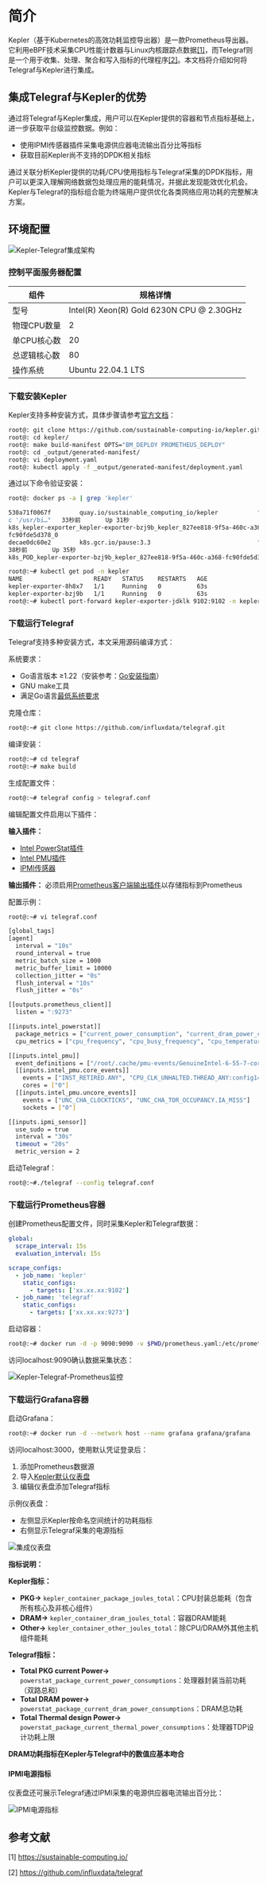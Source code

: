 # 简介

Kepler（基于Kubernetes的高效功耗监控导出器）是一款Prometheus导出器。它利用eBPF技术采集CPU性能计数器与Linux内核跟踪点数据[\[1\]](#references)，而Telegraf则是一个用于收集、处理、聚合和写入指标的代理程序[\[2\]](#references)。本文档将介绍如何将Telegraf与Kepler进行集成。

## 集成Telegraf与Kepler的优势

通过将Telegraf与Kepler集成，用户可以在Kepler提供的容器和节点指标基础上，进一步获取平台级监控数据。例如：
- 使用IPMI传感器插件采集电源供应器电流输出百分比等指标
- 获取目前Kepler尚不支持的DPDK相关指标

通过关联分析Kepler提供的功耗/CPU使用指标与Telegraf采集的DPDK指标，用户可以更深入理解网络数据包处理应用的能耗情况，并据此发现能效优化机会。Kepler与Telegraf的指标组合能为终端用户提供优化各类网络应用功耗的完整解决方案。

## 环境配置

![Kepler-Telegraf集成架构](../fig/Kepler-Telegraf.jpg)

### 控制平面服务器配置

| 组件          | 规格详情                     |
|---------------|----------------------------|
| 型号          | Intel(R) Xeon(R) Gold 6230N CPU @ 2.30GHz |
| 物理CPU数量   | 2                          |
| 单CPU核心数   | 20                         |
| 总逻辑核心数  | 80                         |
| 操作系统      | Ubuntu 22.04.1 LTS         |

### 下载安装Kepler

Kepler支持多种安装方式，具体步骤请参考[官方文档](https://sustainable-computing.io/installation/kepler/)：

```sh
root@: git clone https://github.com/sustainable-computing-io/kepler.git
root@: cd kepler/
root@: make build-manifest OPTS="BM_DEPLOY PROMETHEUS_DEPLOY"
root@: cd _output/generated-manifest/
root@: vi deployment.yaml
root@: kubectl apply -f _output/generated-manifest/deployment.yaml
```

通过以下命令验证安装：

```sh
root@: docker ps -a | grep 'kepler'

530a71f0067f        quay.io/sustainable_computing_io/kepler           "/bin/sh –
c '/usr/bi…"   33秒前       Up 31秒
k8s_kepler-exporter_kepler-exporter-bzj9b_kepler_827ee818-9f5a-460c-a368-
fc90fde5d378_0
decae0dc60e2        k8s.gcr.io/pause:3.3                              "/pause"
38秒前       Up 35秒
k8s_POD_kepler-exporter-bzj9b_kepler_827ee818-9f5a-460c-a368-fc90fde5d378_0

root@:~# kubectl get pod -n kepler
NAME                    READY   STATUS    RESTARTS   AGE
kepler-exporter-8h8x7   1/1     Running   0          63s
kepler-exporter-bzj9b   1/1     Running   0          63s
root@:~# kubectl port-forward kepler-exporter-jdklk 9102:9102 -n kepler --address='0.0.0.0'
```

### 下载运行Telegraf

Telegraf支持多种安装方式，本文采用源码编译方式：

系统要求：
- Go语言版本 ≥1.22（安装参考：[Go安装指南](https://golang.org/doc/install)）
- GNU make工具
- 满足Go语言[最低系统要求](https://go.dev/wiki/MinimumRequirements)

克隆仓库：
```sh
root@:~# git clone https://github.com/influxdata/telegraf.git
```

编译安装：
```sh
root@:~# cd telegraf
root@:~# make build
```

生成配置文件：
```sh
root@:~# telegraf config > telegraf.conf
```

编辑配置文件启用以下插件：

**输入插件：**
- [Intel PowerStat插件](https://github.com/influxdata/telegraf/tree/master/plugins/inputs/intel_powerstat)
- [Intel PMU插件](https://github.com/influxdata/telegraf/tree/master/plugins/inputs/intel_pmu)
- [IPMI传感器](https://github.com/influxdata/telegraf/tree/master/plugins/inputs/ipmi_sensor)

**输出插件：**
必须启用[Prometheus客户端输出插件](https://github.com/influxdata/telegraf/tree/master/plugins/outputs/prometheus_client)以存储指标到Prometheus

配置示例：
```sh
root@:~# vi telegraf.conf

[global_tags]
[agent]
  interval = "10s"
  round_interval = true
  metric_batch_size = 1000
  metric_buffer_limit = 10000
  collection_jitter = "0s"
  flush_interval = "10s"
  flush_jitter = "0s"

[[outputs.prometheus_client]]
  listen = ":9273"

[[inputs.intel_powerstat]]
  package_metrics = ["current_power_consumption", "current_dram_power_consumption", "thermal_design_power", "max_turbo_frequency", "uncore_frequency", "cpu_base_frequency"]
  cpu_metrics = ["cpu_frequency", "cpu_busy_frequency", "cpu_temperature", "cpu_c1_state_residency", "cpu_c6_state_residency", "cpu_busy_cycles"]

[[inputs.intel_pmu]]
  event_definitions = ["/root/.cache/pmu-events/GenuineIntel-6-55-7-core.json", "/root/.cache/pmu-events/GenuineIntel-6-55-7-uncore.json"]
  [[inputs.intel_pmu.core_events]]
    events = ["INST_RETIRED.ANY", "CPU_CLK_UNHALTED.THREAD_ANY:config1=0x4043200000000k"]
    cores = ["0"]
  [[inputs.intel_pmu.uncore_events]]
    events = ["UNC_CHA_CLOCKTICKS", "UNC_CHA_TOR_OCCUPANCY.IA_MISS"]
    sockets = ["0"]

[[inputs.ipmi_sensor]]
  use_sudo = true
  interval = "30s"
  timeout = "20s"
  metric_version = 2
```

启动Telegraf：
```sh
root@:~#./telegraf --config telegraf.conf
```

### 下载运行Prometheus容器

创建Prometheus配置文件，同时采集Kepler和Telegraf数据：

```yaml
global:
  scrape_interval: 15s
  evaluation_interval: 15s

scrape_configs:
  - job_name: 'kepler'
    static_configs:
      - targets: ['xx.xx.xx:9102']
  - job_name: 'telegraf'
    static_configs:
      - targets: ['xx.xx.xx:9273']
```

启动容器：
```sh
root@:~# docker run -d -p 9090:9090 -v $PWD/prometheus.yaml:/etc/prometheus/prometheus.yml prom/prometheus
```

访问localhost:9090确认数据采集状态：

![Kepler-Telegraf-Prometheus监控](../fig/Kepler-Telegraf-Prometheus.png)

### 下载运行Grafana容器

启动Grafana：
```sh
root@:~# docker run -d --network host --name grafana grafana/grafana
```

访问localhost:3000，使用默认凭证登录后：
1. 添加Prometheus数据源
2. 导入[Kepler默认仪表盘](https://github.com/sustainable-computing-io/kepler/blob/main/grafana-dashboards/Kepler-Exporter.json)
3. 编辑仪表盘添加Telegraf指标

示例仪表盘：
- 左侧显示Kepler按命名空间统计的功耗指标
- 右侧显示Telegraf采集的电源指标

![集成仪表盘](../fig/Kepler-Telegraf-dashboard.png)

**指标说明：**

**Kepler指标：**
- **PKG->** `kepler_container_package_joules_total`：CPU封装总能耗（包含所有核心及非核心组件）
- **DRAM->** `kepler_container_dram_joules_total`：容器DRAM能耗
- **Other->** `kepler_container_other_joules_total`：除CPU/DRAM外其他主机组件能耗

**Telegraf指标：**
- **Total PKG current Power->** `powerstat_package_current_power_consumptions`：处理器封装当前功耗（双路总和）
- **Total DRAM power->** `powerstat_package_current_dram_power_consumptions`：DRAM总功耗
- **Total Thermal design Power->** `powerstat_package_current_thermal_power_consumptions`：处理器TDP设计功耗上限

**DRAM功耗指标在Kepler与Telegraf中的数值应基本吻合**

#### IPMI电源指标

仪表盘还可展示Telegraf通过IPMI采集的电源供应器电流输出百分比：

![IPMI电源指标](../fig/Kepler-Telegraf-IPMI.png)

## 参考文献

\[1\] <https://sustainable-computing.io/>

\[2\] <https://github.com/influxdata/telegraf>